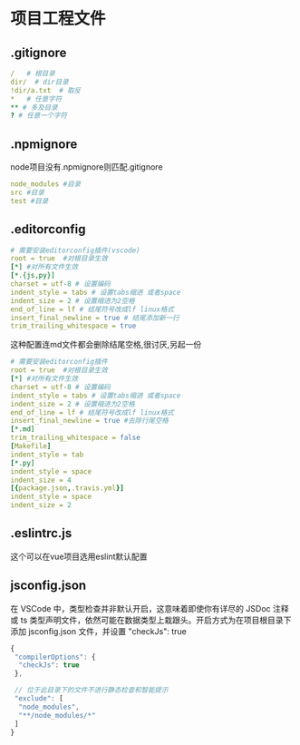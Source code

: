 # 项目工程文件

## .gitignore
```yml
/   # 根目录
dir/  # dir目录
!dir/a.txt  # 取反 
*   # 任意字符
** # 多及目录
? # 任意一个字符


```
## .npmignore
node项目没有.npmignore则匹配.gitignore
```yml
node_modules #目录
src #目录
test #目录
```

## .editorconfig
```yml
# 需要安装editorconfig插件(vscode)
root = true  #对根目录生效
[*] #对所有文件生效
[*.{js,py}]
charset = utf-8 # 设置编码
indent_style = tabs # 设置tabs缩进 或者space
indent_size = 2 # 设置缩进为2空格
end_of_line = lf # 结尾符号改成lf linux格式
insert_final_newline = true # 结尾添加新一行
trim_trailing_whitespace = true
```
这种配置连md文件都会删除结尾空格,很讨厌,另起一份
```yml
# 需要安装editorconfig插件
root = true  #对根目录生效
[*] #对所有文件生效
charset = utf-8 # 设置编码
indent_style = tabs # 设置tabs缩进 或者space
indent_size = 2 # 设置缩进为2空格
end_of_line = lf # 结尾符号改成lf linux格式
insert_final_newline = true #去除行尾空格
[*.md]
trim_trailing_whitespace = false
[Makefile]
indent_style = tab
[*.py]
indent_style = space
indent_size = 4
[{package.json,.travis.yml}]
indent_style = space
indent_size = 2
```
## .eslintrc.js
这个可以在vue项目选用eslint默认配置
## jsconfig.json
在 VSCode 中，类型检查并非默认开启，这意味着即使你有详尽的 JSDoc 注释或 ts 类型声明文件，依然可能在数据类型上栽跟头。开启方式为在项目根目录下添加 jsconfig.json 文件，并设置 "checkJs": true
```js
{
 "compilerOptions": {
  "checkJs": true
 },

 // 位于此目录下的文件不进行静态检查和智能提示
 "exclude": [
  "node_modules",
  "**/node_modules/*"
 ]
}
```